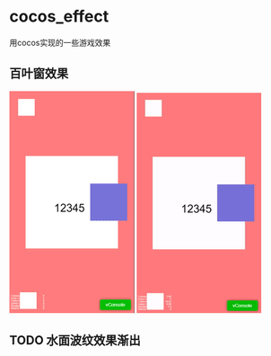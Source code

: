 # cocos_effect 
用cocos实现的一些游戏效果

## 百叶窗效果 ##
![image](https://github.com/a6166231/cocos_effect/blob/main/doc/WindowShades/demo/1.gif)
![image](https://github.com/a6166231/cocos_effect/blob/main/doc/WindowShades/demo/2.gif)

## TODO 水面波纹效果渐出 ##
